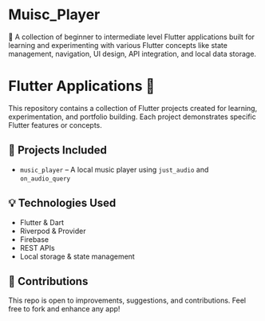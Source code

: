 # Muisc_Player
🚀 A collection of beginner to intermediate level Flutter applications built for learning and experimenting with various Flutter concepts like state management, navigation, UI design, API integration, and local data storage.
# Flutter Applications 🚀

This repository contains a collection of Flutter projects created for learning, experimentation, and portfolio building. Each project demonstrates specific Flutter features or concepts.

## 📁 Projects Included

- `music_player` – A local music player using `just_audio` and `on_audio_query`

## 💡 Technologies Used

- Flutter & Dart
- Riverpod & Provider
- Firebase
- REST APIs
- Local storage & state management

## 🤝 Contributions

This repo is open to improvements, suggestions, and contributions. Feel free to fork and enhance any app!

